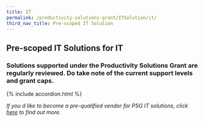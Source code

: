 ```yaml
---
title: IT
permalink: /productivity-solutions-grant/ITSolution/it/
third_nav_title: Pre-scoped IT Solution
---
```


## Pre-scoped IT Solutions for IT

### Solutions supported under the Productivity Solutions Grant are regularly reviewed. Do take note of the current support levels and grant caps.

{% include accordion.html %}

_If you d like to become a pre-qualified vendor for PSG IT solutions, click <a target='_blank' rel='noopener' href='https://www.imda.gov.sg/icmvendors' >here</a> to find out more._

